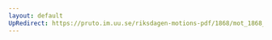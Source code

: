 ```yaml
---
layout: default
UpRedirect: https://pruto.im.uu.se/riksdagen-motions-pdf/1868/mot_1868__ak__9.pdf
---
```

